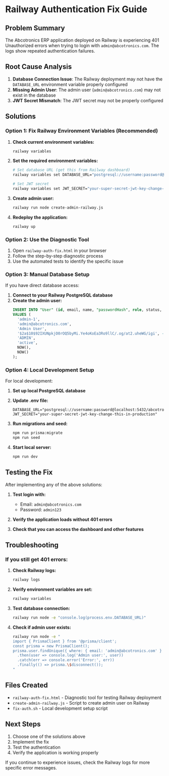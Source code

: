 # Railway Authentication Fix Guide

## Problem Summary
The Abcotronics ERP application deployed on Railway is experiencing 401 Unauthorized errors when trying to login with `admin@abcotronics.com`. The logs show repeated authentication failures.

## Root Cause Analysis
1. **Database Connection Issue**: The Railway deployment may not have the `DATABASE_URL` environment variable properly configured
2. **Missing Admin User**: The admin user (`admin@abcotronics.com`) may not exist in the database
3. **JWT Secret Mismatch**: The JWT secret may not be properly configured

## Solutions

### Option 1: Fix Railway Environment Variables (Recommended)

1. **Check current environment variables:**
   ```bash
   railway variables
   ```

2. **Set the required environment variables:**
   ```bash
   # Set database URL (get this from Railway dashboard)
   railway variables set DATABASE_URL="postgresql://username:password@host:port/database"
   
   # Set JWT secret
   railway variables set JWT_SECRET="your-super-secret-jwt-key-change-this-in-production"
   ```

3. **Create admin user:**
   ```bash
   railway run node create-admin-railway.js
   ```

4. **Redeploy the application:**
   ```bash
   railway up
   ```

### Option 2: Use the Diagnostic Tool

1. Open `railway-auth-fix.html` in your browser
2. Follow the step-by-step diagnostic process
3. Use the automated tests to identify the specific issue

### Option 3: Manual Database Setup

If you have direct database access:

1. **Connect to your Railway PostgreSQL database**
2. **Create the admin user:**
   ```sql
   INSERT INTO "User" (id, email, name, "passwordHash", role, status, "createdAt", "updatedAt") 
   VALUES (
     'admin-1', 
     'admin@abcotronics.com', 
     'Admin User', 
     '$2a$10$92IXUNpkjO0rOQ5byMi.Ye4oKoEa3Ro9llC/.og/at2.uheWG/igi', -- password: admin123
     'ADMIN', 
     'active',
     NOW(), 
     NOW()
   );
   ```

### Option 4: Local Development Setup

For local development:

1. **Set up local PostgreSQL database**
2. **Update .env file:**
   ```
   DATABASE_URL="postgresql://username:password@localhost:5432/abcotronics_erp"
   JWT_SECRET="your-super-secret-jwt-key-change-this-in-production"
   ```

3. **Run migrations and seed:**
   ```bash
   npm run prisma:migrate
   npm run seed
   ```

4. **Start local server:**
   ```bash
   npm run dev
   ```

## Testing the Fix

After implementing any of the above solutions:

1. **Test login with:**
   - Email: `admin@abcotronics.com`
   - Password: `admin123`

2. **Verify the application loads without 401 errors**

3. **Check that you can access the dashboard and other features**

## Troubleshooting

### If you still get 401 errors:

1. **Check Railway logs:**
   ```bash
   railway logs
   ```

2. **Verify environment variables are set:**
   ```bash
   railway variables
   ```

3. **Test database connection:**
   ```bash
   railway run node -e "console.log(process.env.DATABASE_URL)"
   ```

4. **Check if admin user exists:**
   ```bash
   railway run node -e "
   import { PrismaClient } from '@prisma/client';
   const prisma = new PrismaClient();
   prisma.user.findUnique({ where: { email: 'admin@abcotronics.com' } })
     .then(user => console.log('Admin user:', user))
     .catch(err => console.error('Error:', err))
     .finally(() => prisma.\$disconnect());
   "
   ```

## Files Created

- `railway-auth-fix.html` - Diagnostic tool for testing Railway deployment
- `create-admin-railway.js` - Script to create admin user on Railway
- `fix-auth.sh` - Local development setup script

## Next Steps

1. Choose one of the solutions above
2. Implement the fix
3. Test the authentication
4. Verify the application is working properly

If you continue to experience issues, check the Railway logs for more specific error messages.
